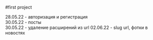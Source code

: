 #first project 

28.05.22 - авторизация и регистрация <br>
30.05.22 - посты <br>
30.05.22 - удаление расширений из url
02.06.22 - slug url, фотки в новостях